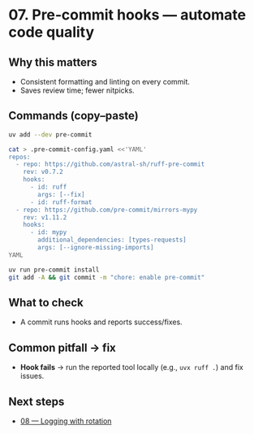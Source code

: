 # 07. Pre‑commit hooks — automate code quality

## Why this matters
- Consistent formatting and linting on every commit.
- Saves review time; fewer nitpicks.

## Commands (copy–paste)
```bash
uv add --dev pre-commit

cat > .pre-commit-config.yaml <<'YAML'
repos:
  - repo: https://github.com/astral-sh/ruff-pre-commit
    rev: v0.7.2
    hooks:
      - id: ruff
        args: [--fix]
      - id: ruff-format
  - repo: https://github.com/pre-commit/mirrors-mypy
    rev: v1.11.2
    hooks:
      - id: mypy
        additional_dependencies: [types-requests]
        args: [--ignore-missing-imports]
YAML

uv run pre-commit install
git add -A && git commit -m "chore: enable pre-commit"
```

## What to check
- A commit runs hooks and reports success/fixes.

## Common pitfall → fix
- **Hook fails** → run the reported tool locally (e.g., `uvx ruff .`) and fix issues.

## Next steps
- [08 — Logging with rotation](./08-logging.md)
